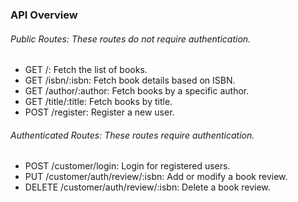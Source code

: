 ### API Overview

###### Public Routes: These routes do not require authentication.

- GET /: Fetch the list of books.
- GET /isbn/:isbn: Fetch book details based on ISBN.
- GET /author/:author: Fetch books by a specific author.
- GET /title/:title: Fetch books by title.
- POST /register: Register a new user.

###### Authenticated Routes: These routes require authentication.

- POST /customer/login: Login for registered users.
- PUT /customer/auth/review/:isbn: Add or modify a book review.
- DELETE /customer/auth/review/:isbn: Delete a book review.
